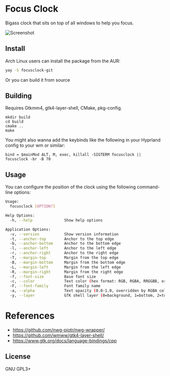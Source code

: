 # Focus Clock

Bigass clock that sits on top of all windows to help you focus.

![Screenshot](./.github/screenshot.png)

## Install

Arch Linux users can install the package from the AUR:

```sh
yay -S focusclock-git
```

Or you can build it from source

## Building

Requires Gtkmm4, gtk4-layer-shell, CMake, pkg-config.

```
mkdir build
cd build
cmake ..
make
```

You might also wanna add the keybinds like the following in your Hyprland config
to your wm or similar:

```
bind = $mainMod ALT, M, exec, killall -SIGTERM focusclock || focusclock -br -B 70
```

## Usage

You can configure the position of the clock using the following command-line
options:

```sh
Usage:
  focusclock [OPTION?]

Help Options:
  -h, --help              Show help options

Application Options:
  -v, --version           Show version information
  -t, --anchor-top        Anchor to the top edge
  -b, --anchor-bottom     Anchor to the bottom edge
  -l, --anchor-left       Anchor to the left edge
  -r, --anchor-right      Anchor to the right edge
  -T, --margin-top        Margin from the top edge
  -B, --margin-bottom     Margin from the bottom edge
  -L, --margin-left       Margin from the left edge
  -R, --margin-right      Margin from the right edge
  -f, --font-size         Base font size
  -c, --color             Text color (hex format: RGB, RGBA, RRGGBB, or RRGGBBAA)
  -F, --font-family       Font family name
  -a, --alpha             Text opacity (0.0-1.0, overridden by RGBA color)
  -y, --layer             GTK shell layer (0=background, 1=bottom, 2=top, 3=overlay, 4=no_layer)
```

# References

- https://github.com/nwg-piotr/nwg-wrapper/
- https://github.com/wmww/gtk4-layer-shell/
- https://www.gtk.org/docs/language-bindings/cpp

## License

GNU GPL3+
